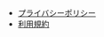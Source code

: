 - [プライバシーポリシー](https://katoyuki1.github.io/simple-focus-privacy-policy/privacy-policy)
- [利用規約](https://katoyuki1.github.io/simple-focus-privacy-policy/terms-of-service)
